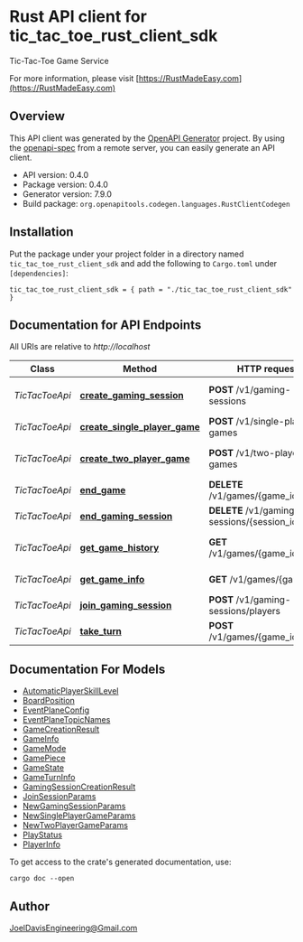 # Rust API client for tic_tac_toe_rust_client_sdk

Tic-Tac-Toe Game Service

For more information, please visit [https://RustMadeEasy.com](https://RustMadeEasy.com)

## Overview

This API client was generated by the [OpenAPI Generator](https://openapi-generator.tech) project.  By using the [openapi-spec](https://openapis.org) from a remote server, you can easily generate an API client.

- API version: 0.4.0
- Package version: 0.4.0
- Generator version: 7.9.0
- Build package: `org.openapitools.codegen.languages.RustClientCodegen`

## Installation

Put the package under your project folder in a directory named `tic_tac_toe_rust_client_sdk` and add the following to `Cargo.toml` under `[dependencies]`:

```
tic_tac_toe_rust_client_sdk = { path = "./tic_tac_toe_rust_client_sdk" }
```

## Documentation for API Endpoints

All URIs are relative to *http://localhost*

Class | Method | HTTP request | Description
------------ | ------------- | ------------- | -------------
*TicTacToeApi* | [**create_gaming_session**](docs/TicTacToeApi.md#create_gaming_session) | **POST** /v1/gaming-sessions | Creates a new Gaming Session. Returns GamingSessionCreationResult.
*TicTacToeApi* | [**create_single_player_game**](docs/TicTacToeApi.md#create_single_player_game) | **POST** /v1/single-player-games | Creates a new Game. Returns Game Creation Result.
*TicTacToeApi* | [**create_two_player_game**](docs/TicTacToeApi.md#create_two_player_game) | **POST** /v1/two-player-games | Creates a new Two-Player Game. Returns Game Creation Result.
*TicTacToeApi* | [**end_game**](docs/TicTacToeApi.md#end_game) | **DELETE** /v1/games/{game_id} | Closes down the specified Game.
*TicTacToeApi* | [**end_gaming_session**](docs/TicTacToeApi.md#end_gaming_session) | **DELETE** /v1/gaming-sessions/{session_id} | Closes down the specified Gaming Session.
*TicTacToeApi* | [**get_game_history**](docs/TicTacToeApi.md#get_game_history) | **GET** /v1/games/{game_id}/turns | Retrieves the history of the Game States from the initial move (turn) to the latest
*TicTacToeApi* | [**get_game_info**](docs/TicTacToeApi.md#get_game_info) | **GET** /v1/games/{game_id} | Retrieves details of the specified Game.
*TicTacToeApi* | [**join_gaming_session**](docs/TicTacToeApi.md#join_gaming_session) | **POST** /v1/gaming-sessions/players | Adds a Player to the Gaming Session.
*TicTacToeApi* | [**take_turn**](docs/TicTacToeApi.md#take_turn) | **POST** /v1/games/{game_id}/turns | Make a Game move (turn) for the specified Player.


## Documentation For Models

 - [AutomaticPlayerSkillLevel](docs/AutomaticPlayerSkillLevel.md)
 - [BoardPosition](docs/BoardPosition.md)
 - [EventPlaneConfig](docs/EventPlaneConfig.md)
 - [EventPlaneTopicNames](docs/EventPlaneTopicNames.md)
 - [GameCreationResult](docs/GameCreationResult.md)
 - [GameInfo](docs/GameInfo.md)
 - [GameMode](docs/GameMode.md)
 - [GamePiece](docs/GamePiece.md)
 - [GameState](docs/GameState.md)
 - [GameTurnInfo](docs/GameTurnInfo.md)
 - [GamingSessionCreationResult](docs/GamingSessionCreationResult.md)
 - [JoinSessionParams](docs/JoinSessionParams.md)
 - [NewGamingSessionParams](docs/NewGamingSessionParams.md)
 - [NewSinglePlayerGameParams](docs/NewSinglePlayerGameParams.md)
 - [NewTwoPlayerGameParams](docs/NewTwoPlayerGameParams.md)
 - [PlayStatus](docs/PlayStatus.md)
 - [PlayerInfo](docs/PlayerInfo.md)


To get access to the crate's generated documentation, use:

```
cargo doc --open
```

## Author

JoelDavisEngineering@Gmail.com

